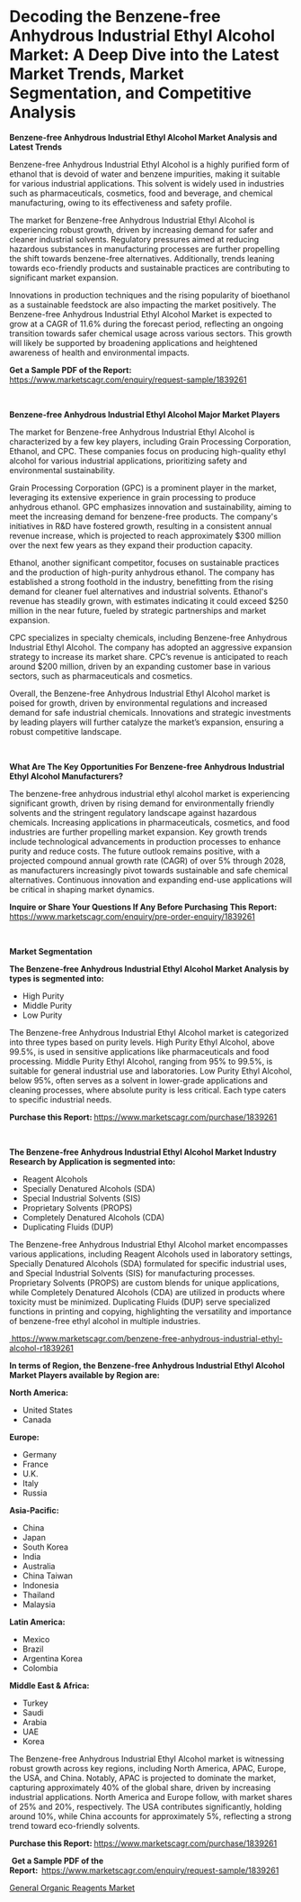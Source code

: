 <p><h1>Decoding the Benzene-free Anhydrous Industrial Ethyl Alcohol Market: A Deep Dive into the Latest Market Trends, Market Segmentation, and Competitive Analysis</h1></p><p><strong>Benzene-free Anhydrous Industrial Ethyl Alcohol Market Analysis and Latest Trends</strong></p>
<p><p>Benzene-free Anhydrous Industrial Ethyl Alcohol is a highly purified form of ethanol that is devoid of water and benzene impurities, making it suitable for various industrial applications. This solvent is widely used in industries such as pharmaceuticals, cosmetics, food and beverage, and chemical manufacturing, owing to its effectiveness and safety profile.</p><p>The market for Benzene-free Anhydrous Industrial Ethyl Alcohol is experiencing robust growth, driven by increasing demand for safer and cleaner industrial solvents. Regulatory pressures aimed at reducing hazardous substances in manufacturing processes are further propelling the shift towards benzene-free alternatives. Additionally, trends leaning towards eco-friendly products and sustainable practices are contributing to significant market expansion.</p><p>Innovations in production techniques and the rising popularity of bioethanol as a sustainable feedstock are also impacting the market positively. The Benzene-free Anhydrous Industrial Ethyl Alcohol Market is expected to grow at a CAGR of 11.6% during the forecast period, reflecting an ongoing transition towards safer chemical usage across various sectors. This growth will likely be supported by broadening applications and heightened awareness of health and environmental impacts.</p></p>
<p><strong>Get a Sample PDF of the Report:&nbsp;</strong> <a href="https://www.marketscagr.com/enquiry/request-sample/1839261?utm_campaign=3001&utm_medium=2&utm_source=Github&utm_content=ia&utm_term=03042025&utm_id=benzene-free-anhydrous-industrial-ethyl-alcohol">https://www.marketscagr.com/enquiry/request-sample/1839261</a></p>
<p>&nbsp;</p>
<p><strong>Benzene-free Anhydrous Industrial Ethyl Alcohol Major Market Players</strong></p>
<p><p>The market for Benzene-free Anhydrous Industrial Ethyl Alcohol is characterized by a few key players, including Grain Processing Corporation, Ethanol, and CPC. These companies focus on producing high-quality ethyl alcohol for various industrial applications, prioritizing safety and environmental sustainability.</p><p>Grain Processing Corporation (GPC) is a prominent player in the market, leveraging its extensive experience in grain processing to produce anhydrous ethanol. GPC emphasizes innovation and sustainability, aiming to meet the increasing demand for benzene-free products. The company's initiatives in R&D have fostered growth, resulting in a consistent annual revenue increase, which is projected to reach approximately $300 million over the next few years as they expand their production capacity.</p><p>Ethanol, another significant competitor, focuses on sustainable practices and the production of high-purity anhydrous ethanol. The company has established a strong foothold in the industry, benefitting from the rising demand for cleaner fuel alternatives and industrial solvents. Ethanol's revenue has steadily grown, with estimates indicating it could exceed $250 million in the near future, fueled by strategic partnerships and market expansion.</p><p>CPC specializes in specialty chemicals, including Benzene-free Anhydrous Industrial Ethyl Alcohol. The company has adopted an aggressive expansion strategy to increase its market share. CPC’s revenue is anticipated to reach around $200 million, driven by an expanding customer base in various sectors, such as pharmaceuticals and cosmetics.</p><p>Overall, the Benzene-free Anhydrous Industrial Ethyl Alcohol market is poised for growth, driven by environmental regulations and increased demand for safe industrial chemicals. Innovations and strategic investments by leading players will further catalyze the market’s expansion, ensuring a robust competitive landscape.</p></p>
<p>&nbsp;</p>
<p><strong>What Are The Key Opportunities For Benzene-free Anhydrous Industrial Ethyl Alcohol Manufacturers?</strong></p>
<p><p>The benzene-free anhydrous industrial ethyl alcohol market is experiencing significant growth, driven by rising demand for environmentally friendly solvents and the stringent regulatory landscape against hazardous chemicals. Increasing applications in pharmaceuticals, cosmetics, and food industries are further propelling market expansion. Key growth trends include technological advancements in production processes to enhance purity and reduce costs. The future outlook remains positive, with a projected compound annual growth rate (CAGR) of over 5% through 2028, as manufacturers increasingly pivot towards sustainable and safe chemical alternatives. Continuous innovation and expanding end-use applications will be critical in shaping market dynamics.</p></p>
<p><strong>Inquire or Share Your Questions If Any Before Purchasing This Report:</strong> <a href="https://www.marketscagr.com/enquiry/pre-order-enquiry/1839261?utm_campaign=3001&utm_medium=2&utm_source=Github&utm_content=ia&utm_term=03042025&utm_id=benzene-free-anhydrous-industrial-ethyl-alcohol">https://www.marketscagr.com/enquiry/pre-order-enquiry/1839261</a></p>
<p>&nbsp;</p>
<p><strong>Market Segmentation</strong></p>
<p><strong>The Benzene-free Anhydrous Industrial Ethyl Alcohol Market Analysis by types is segmented into:</strong></p>
<p><ul><li>High Purity</li><li>Middle Purity</li><li>Low Purity</li></ul></p>
<p><p>The Benzene-free Anhydrous Industrial Ethyl Alcohol market is categorized into three types based on purity levels. High Purity Ethyl Alcohol, above 99.5%, is used in sensitive applications like pharmaceuticals and food processing. Middle Purity Ethyl Alcohol, ranging from 95% to 99.5%, is suitable for general industrial use and laboratories. Low Purity Ethyl Alcohol, below 95%, often serves as a solvent in lower-grade applications and cleaning processes, where absolute purity is less critical. Each type caters to specific industrial needs.</p></p>
<p><strong>Purchase this Report:&nbsp;</strong><a href="https://www.marketscagr.com/purchase/1839261?utm_campaign=3001&utm_medium=2&utm_source=Github&utm_content=ia&utm_term=03042025&utm_id=benzene-free-anhydrous-industrial-ethyl-alcohol">https://www.marketscagr.com/purchase/1839261</a></p>
<p>&nbsp;</p>
<p><strong>The Benzene-free Anhydrous Industrial Ethyl Alcohol Market Industry Research by Application is segmented into:</strong></p>
<p><ul><li>Reagent Alcohols</li><li>Specially Denatured Alcohols (SDA)</li><li>Special Industrial Solvents (SIS)</li><li>Proprietary Solvents (PROPS)</li><li>Completely Denatured Alcohols (CDA)</li><li>Duplicating Fluids (DUP)</li></ul></p>
<p><p>The Benzene-free Anhydrous Industrial Ethyl Alcohol market encompasses various applications, including Reagent Alcohols used in laboratory settings, Specially Denatured Alcohols (SDA) formulated for specific industrial uses, and Special Industrial Solvents (SIS) for manufacturing processes. Proprietary Solvents (PROPS) are custom blends for unique applications, while Completely Denatured Alcohols (CDA) are utilized in products where toxicity must be minimized. Duplicating Fluids (DUP) serve specialized functions in printing and copying, highlighting the versatility and importance of benzene-free ethyl alcohol in multiple industries.</p></p>
<p><a href="https://www.marketscagr.com/benzene-free-anhydrous-industrial-ethyl-alcohol-r1839261?utm_campaign=3001&utm_medium=2&utm_source=Github&utm_content=ia&utm_term=03042025&utm_id=benzene-free-anhydrous-industrial-ethyl-alcohol">&nbsp;https://www.marketscagr.com/benzene-free-anhydrous-industrial-ethyl-alcohol-r1839261</a></p>
<p><strong>In terms of Region, the Benzene-free Anhydrous Industrial Ethyl Alcohol Market Players available by Region are:</strong></p>
<p>
    <p> <strong> North America: </strong>
        <ul>
            <li>United States</li>
            <li>Canada</li>
        </ul>
        </p> 
    <p> <strong> Europe: </strong>
        <ul>
            <li>Germany</li>
            <li>France</li>
            <li>U.K.</li>
            <li>Italy</li>
            <li>Russia</li>
        </ul>
        </p> 
    <p> <strong> Asia-Pacific: </strong>
        <ul>
            <li>China</li>
            <li>Japan</li>
            <li>South Korea</li>
            <li>India</li>
            <li>Australia</li>
            <li>China Taiwan</li>
            <li>Indonesia</li>
            <li>Thailand</li>
            <li>Malaysia</li>
        </ul>
        </p> 
    <p> <strong> Latin America: </strong>
        <ul>
            <li>Mexico</li>
            <li>Brazil</li>
            <li>Argentina Korea</li>
            <li>Colombia</li>
        </ul>
        </p> 
    <p> <strong> Middle East & Africa: </strong>
        <ul>
            <li>Turkey</li>
            <li>Saudi</li>
            <li>Arabia</li>
            <li>UAE</li>
            <li>Korea</li>
        </ul>
    </p>
    </p>
<p><p>The Benzene-free Anhydrous Industrial Ethyl Alcohol market is witnessing robust growth across key regions, including North America, APAC, Europe, the USA, and China. Notably, APAC is projected to dominate the market, capturing approximately 40% of the global share, driven by increasing industrial applications. North America and Europe follow, with market shares of 25% and 20%, respectively. The USA contributes significantly, holding around 10%, while China accounts for approximately 5%, reflecting a strong trend toward eco-friendly solvents.</p></p>
<p><strong>Purchase this Report: </strong><a href="https://www.marketscagr.com/purchase/1839261?utm_campaign=3001&utm_medium=2&utm_source=Github&utm_content=ia&utm_term=03042025&utm_id=benzene-free-anhydrous-industrial-ethyl-alcohol">https://www.marketscagr.com/purchase/1839261</a></p>
<p>&nbsp;<strong>Get a Sample PDF of the Report:&nbsp;&nbsp;</strong><a href="https://www.marketscagr.com/enquiry/request-sample/1839261?utm_campaign=3001&utm_medium=2&utm_source=Github&utm_content=ia&utm_term=03042025&utm_id=benzene-free-anhydrous-industrial-ethyl-alcohol">https://www.marketscagr.com/enquiry/request-sample/1839261</a></p>
<p><strong></strong></p>
<p><p><a href="https://github.com/aidelndasse/Market-Research-Report-List-1/blob/main/general-organic-reagents-market.md?utm_campaign=3001&utm_medium=2&utm_source=Github&utm_content=ia&utm_term=03042025&utm_id=benzene-free-anhydrous-industrial-ethyl-alcohol">General Organic Reagents Market</a></p></p>
